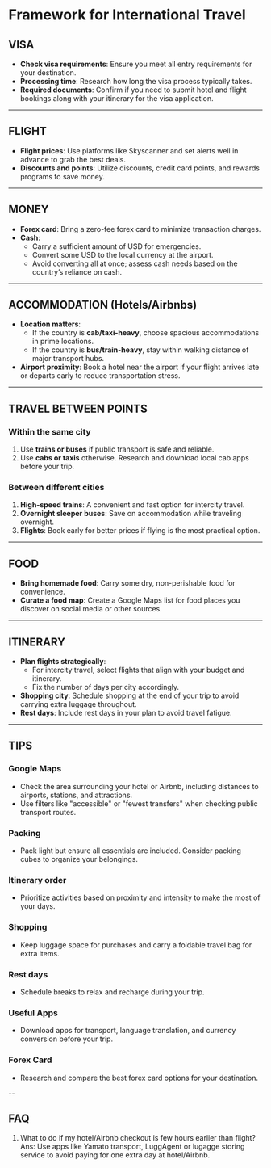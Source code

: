 # Framework for International Travel

## VISA  
- **Check visa requirements**: Ensure you meet all entry requirements for your destination.  
- **Processing time**: Research how long the visa process typically takes.  
- **Required documents**: Confirm if you need to submit hotel and flight bookings along with your itinerary for the visa application.  

---

## FLIGHT  
- **Flight prices**: Use platforms like Skyscanner and set alerts well in advance to grab the best deals.  
- **Discounts and points**: Utilize discounts, credit card points, and rewards programs to save money.  

---

## MONEY  
- **Forex card**: Bring a zero-fee forex card to minimize transaction charges.  
- **Cash**:  
  - Carry a sufficient amount of USD for emergencies.  
  - Convert some USD to the local currency at the airport.  
  - Avoid converting all at once; assess cash needs based on the country’s reliance on cash.  

---

## ACCOMMODATION (Hotels/Airbnbs)  
- **Location matters**:  
  - If the country is **cab/taxi-heavy**, choose spacious accommodations in prime locations.  
  - If the country is **bus/train-heavy**, stay within walking distance of major transport hubs.  
- **Airport proximity**: Book a hotel near the airport if your flight arrives late or departs early to reduce transportation stress.  

---

## TRAVEL BETWEEN POINTS  

### **Within the same city**  
1. Use **trains or buses** if public transport is safe and reliable.  
2. Use **cabs or taxis** otherwise. Research and download local cab apps before your trip.  

### **Between different cities**  
1. **High-speed trains**: A convenient and fast option for intercity travel.  
2. **Overnight sleeper buses**: Save on accommodation while traveling overnight.  
3. **Flights**: Book early for better prices if flying is the most practical option.  

---

## FOOD  
- **Bring homemade food**: Carry some dry, non-perishable food for convenience.  
- **Curate a food map**: Create a Google Maps list for food places you discover on social media or other sources.  

---

## ITINERARY  
- **Plan flights strategically**:  
  - For intercity travel, select flights that align with your budget and itinerary.  
  - Fix the number of days per city accordingly.  
- **Shopping city**: Schedule shopping at the end of your trip to avoid carrying extra luggage throughout.  
- **Rest days**: Include rest days in your plan to avoid travel fatigue.  

---

## TIPS  

### **Google Maps**  
- Check the area surrounding your hotel or Airbnb, including distances to airports, stations, and attractions.  
- Use filters like "accessible" or "fewest transfers" when checking public transport routes.  

### **Packing**  
- Pack light but ensure all essentials are included. Consider packing cubes to organize your belongings.  

### **Itinerary order**  
- Prioritize activities based on proximity and intensity to make the most of your days.  

### **Shopping**  
- Keep luggage space for purchases and carry a foldable travel bag for extra items.

### **Rest days**  
- Schedule breaks to relax and recharge during your trip.  

### **Useful Apps**  
- Download apps for transport, language translation, and currency conversion before your trip.  

### **Forex Card**  
- Research and compare the best forex card options for your destination.  

--
## FAQ

1) What to do if my hotel/Airbnb checkout is few hours earlier than flight?
Ans: Use apps like Yamato transport, LuggAgent or lugagge storing service to avoid paying for one extra day at hotel/Airbnb.
